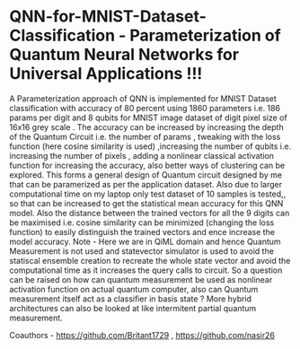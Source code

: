 # QNN-for-MNIST-Dataset-Classification - Parameterization of Quantum Neural Networks for Universal Applications !!!

A Parameterization approach of QNN is implemented for MNIST Dataset classification with accuracy of 80 percent using 1860 parameters i.e. 186 params per digit and 8 qubits for MNIST image dataset of digit pixel size of  16x16 grey scale . The accuracy can be increased by increasing the depth of the Quantum Circuit i.e. the number of params , tweaking with the loss function (here cosine similarity is used) ,increasing the number of qubits i.e. increasing the number of pixels , adding a nonlinear classical activation function for increasing the accuracy, also better ways of clustering can be explored. 
This forms a general design of Quantum circuit designed by me that can be paramerized as per the application dataset.
Also due to larger computational time on my laptop only test dataset of 10 samples is tested,, so that can be increased to get the statistical mean accuracy for this QNN model. Also the distance between the trained vectors for all the 9 digits can be maximised i.e. cosine similarity can be minimized (changing the loss function) to easily distinguish the trained vectors and ence increase the model accuracy.
Note - Here we are in QiML domain and hence Quantum Measurement is not used and statevector simulator is used to avoid the statiscal ensemble creation to recreate the whole state vector and avoid the computational time as it increases the query calls to circuit. So a question can be raised on how can quantum measurement be used as nonlinear activation function on actual quantum computer, also can Quantum measurement itself act as a classifier in basis state ? More hybrid architectures can also be looked at like intermitent partial quantum measurement.

Coauthors - https://github.com/Britant1729 , https://github.com/nasir26
